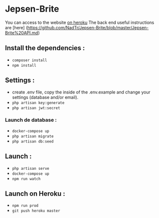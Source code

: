 # Jepsen-Brite

You can access to the website [on heroku](https://jepsen-brite-jnsnc.herokuapp.com/)
The back end useful instructions are [here] (https://github.com/NadTr/Jepsen-Brite/blob/master/Jepsen-Brite%20API.md)

## Install the dependencies :

  * `composer install`
  * `npm install`


## Settings :

  * create .env file, copy the inside of the .env.example and change your settings (database and/or email).
  * `php artisan key:generate`
  * `php artisan jwt:secret`

### Launch de database :

  * `docker-compose up`
  * `php artisan migrate`
  * `php artisan db:seed`

## Launch :

  * `php artisan serve`
  * `docker-compose up`
  * `npm run watch`

## Launch on Heroku :

  * `npm run prod`
  * `git push heroku master`
